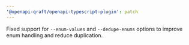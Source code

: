 ```yaml
---
'@openapi-qraft/openapi-typescript-plugin': patch
---
```


Fixed support for `--enum-values` and `--dedupe-enums` options to improve enum handling and reduce duplication.
